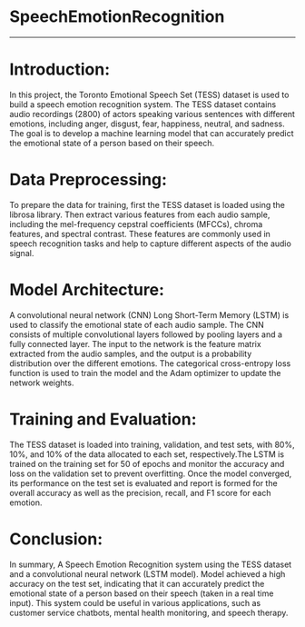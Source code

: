 # SpeechEmotionRecognition
_________________________________________________________________________________

# Introduction:
In this project, the Toronto Emotional Speech Set (TESS) dataset is used to build a speech emotion recognition system. The TESS dataset contains audio recordings (2800) of actors speaking various sentences with different emotions, including anger, disgust, fear, happiness, neutral, and sadness. The goal is to develop a machine learning model that can accurately predict the emotional state of a person based on their speech.


# Data Preprocessing:
To prepare the data for training, first the TESS dataset is loaded using the librosa library. Then extract various features from each audio sample, including the mel-frequency cepstral coefficients (MFCCs), chroma features, and spectral contrast. These features are commonly used in speech recognition tasks and help to capture different aspects of the audio signal.


# Model Architecture:
A convolutional neural network (CNN) Long Short-Term Memory (LSTM) is used to classify the emotional state of each audio sample. The CNN consists of multiple convolutional layers followed by pooling layers and a fully connected layer. The input to the network is the feature matrix extracted from the audio samples, and the output is a probability distribution over the different emotions. The categorical cross-entropy loss function is used to train the model and the Adam optimizer to update the network weights.


# Training and Evaluation:
The TESS dataset is loaded into training, validation, and test sets, with 80%, 10%, and 10% of the data allocated to each set, respectively.The LSTM is trained on the training set for 50 of epochs and monitor the accuracy and loss on the validation set to prevent overfitting. Once the model converged, its performance on the test set is evaluated and report is formed for the overall accuracy as well as the precision, recall, and F1 score for each emotion.


# Conclusion:
In summary, A Speech Emotion Recognition system using the TESS dataset and a convolutional neural network (LSTM model). Model achieved a high accuracy on the test set, indicating that it can accurately predict the emotional state of a person based on their speech (taken in a real time input). This system could be useful in various applications, such as customer service chatbots, mental health monitoring, and speech therapy.
